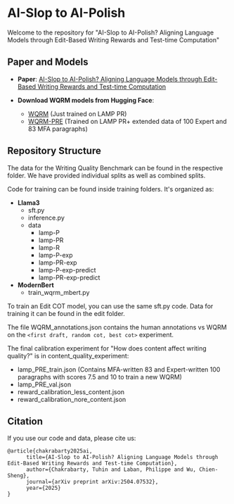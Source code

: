 # AI-Slop to AI-Polish

Welcome to the repository for "AI-Slop to AI-Polish? Aligning Language Models through Edit-Based Writing Rewards and Test-time Computation"

## Paper and Models

- **Paper**: [AI-Slop to AI-Polish? Aligning Language Models through Edit-Based Writing Rewards and Test-time Computation](https://arxiv.org/pdf/2504.07532)

- **Download WQRM models from Hugging Face**:
  - [WQRM](https://huggingface.co/Salesforce/WQRM) (Just trained on LAMP PR)
  - [WQRM-PRE](https://huggingface.co/Salesforce/WQRM-PRE) (Trained on LAMP PR+ extended data of 100 Expert and 83 MFA paragraphs)

## Repository Structure

The data for the Writing Quality Benchmark can be found in the respective folder. We have provided individual splits as well as combined splits.

Code for training can be found inside training folders. It's organized as:

- **Llama3**
  - sft.py
  - inference.py
  - data
    - lamp-P
    - lamp-PR
    - lamp-R
    - lamp-P-exp
    - lamp-PR-exp
    - lamp-P-exp-predict
    - lamp-PR-exp-predict
- **ModernBert**
  - train_wqrm_mbert.py

To train an Edit COT model, you can use the same sft.py code. Data for training it can be found in the edit folder.

The file WQRM_annotations.json contains the human annotations vs WQRM on the `<first draft, random cot, best cot>` experiment.

The final calibration experiment for "How does content affect writing quality?" is in content_quality_experiment:
- lamp_PRE_train.json (Contains MFA-written 83 and Expert-written 100 paragraphs with scores 7.5 and 10 to train a new WQRM)
- lamp_PRE_val.json
- reward_calibration_less_content.json
- reward_calibration_nore_content.json

## Citation

If you use our code and data, please cite us:

```
@article{chakrabarty2025ai,
      title={AI-Slop to AI-Polish? Aligning Language Models through Edit-Based Writing Rewards and Test-time Computation},
      author={Chakrabarty, Tuhin and Laban, Philippe and Wu, Chien-Sheng},
      journal={arXiv preprint arXiv:2504.07532},
      year={2025}
}
```
